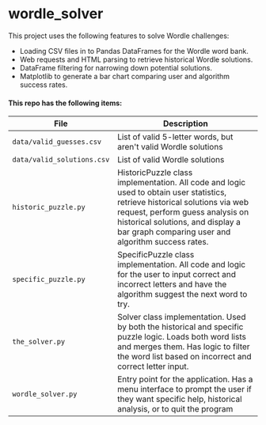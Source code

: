 # wordle_solver

This project uses the following features to solve Wordle challenges:
* Loading CSV files in to Pandas DataFrames for the Wordle word bank.
* Web requests and HTML parsing to retrieve historical Wordle solutions.
* DataFrame filtering for narrowing down potential solutions.
* Matplotlib to generate a bar chart comparing user and algorithm success rates.

#### This repo has the following items:

| File | Description |
| - | - |
| `data/valid_guesses.csv` | List of valid 5-letter words, but aren't valid Wordle solutions |
| `data/valid_solutions.csv` | List of valid Wordle solutions |
| `historic_puzzle.py` | HistoricPuzzle class implementation.  All code and logic used to obtain user statistics, retrieve historical solutions via web request, perform guess analysis on historical solutions, and display a bar graph comparing user and algorithm success rates. |
| `specific_puzzle.py` | SpecificPuzzle class implementation.  All code and logic for the user to input correct and incorrect letters and have the algorithm suggest the next word to try. |
| `the_solver.py` | Solver class implementation.  Used by both the historical and specific puzzle logic.  Loads both word lists and merges them.  Has logic to filter the word list based on incorrect and correct letter input. |
| `wordle_solver.py` | Entry point for the application.  Has a menu interface to prompt the user if they want specific help, historical analysis, or to quit the program |


